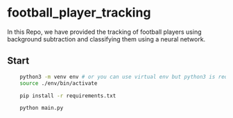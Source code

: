 # football_player_tracking

In this Repo, we have provided the tracking of football players using background subtraction and classifying them using a neural network.

## Start
```bash
    python3 -m venv env # or you can use virtual env but python3 is requred
    source ./env/bin/activate

    pip install -r requirements.txt

    python main.py
```